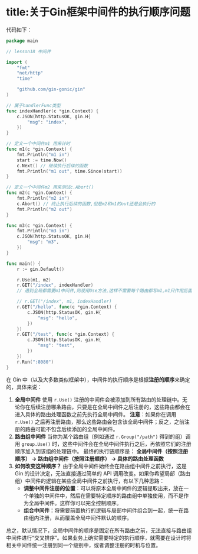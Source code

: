 # title:关于Gin框架中间件的执行顺序问题

代码如下：

```go
package main

// lesson18 中间件

import (
	"fmt"
	"net/http"
	"time"

	"github.com/gin-gonic/gin"
)

// 属于handlerFunc类型
func indexHandler(c *gin.Context) {
	c.JSON(http.StatusOK, gin.H{
		"msg": "index",
	})
}

// 定义一个中间件m1 用来计时
func m1(c *gin.Context) {
	fmt.Println("m1 in")
	start := time.Now()
	c.Next() // 继续执行后续的函数
	fmt.Println("m1 out", time.Since(start))
}

// 定义一个中间件m2 用来测试c.Abort()
func m2(c *gin.Context) {
	fmt.Println("m2 in")
	c.Abort() // 终止执行后续的函数,但是m2和m1的out还是会执行的
	fmt.Println("m2 out")
}

func m3(c *gin.Context) {
	fmt.Println("m3 in")
	c.JSON(http.StatusOK, gin.H{
		"msg": "m3",
	})
}

func main() {
	r := gin.Default()

	r.Use(m1, m2)
	r.GET("/index", indexHandler)
	// 遇到全局都需要m1中间件,则使用Use方法,这样不需要每个路由都写m1,m1只作用后面的函数，且执行顺序在最前，如果改变执行顺序

	// r.GET("/index", m1, indexHandler)
	r.GET("/hello", func(c *gin.Context) {
		c.JSON(http.StatusOK, gin.H{
			"msg": "hello",
		})
	})
	r.GET("/test", func(c *gin.Context) {
		c.JSON(http.StatusOK, gin.H{
			"msg": "test",
		})
	})
	r.Run(":8080")
}

```



在 Gin 中（以及大多数类似框架中），中间件的执行顺序是根据**注册的顺序**来确定的，具体来说：

1. **全局中间件**
   使用 `r.Use()` 注册的中间件会被添加到所有路由的处理链中。无论你在后续注册哪条路由，只要是在全局中间件之后注册的，这些路由都会在进入具体的路由处理函数之前先执行全局中间件。
   **注意**：如果你在调用 `r.Use()` 之后再注册路由，那么这些路由会包含该全局中间件；反之，之前注册的路由可能不包含后续添加的全局中间件。
2. **路由组中间件**
   当你为某个路由组（例如通过 `r.Group("/path")` 得到的组）调用 `group.Use()` 时，这些中间件会在全局中间件执行之后，再依照它们的注册顺序加入到该组的处理链中。
   最终的执行链顺序是：
   **全局中间件（按照注册顺序） → 路由组中间件（按照注册顺序） → 具体的路由处理函数**
3. **如何改变这种顺序？**
   由于全局中间件始终会在路由组中间件之前执行，这是 Gin 的设计决定，无法直接通过简单的 API 调用改变。如果你希望局部（路由组）中间件的逻辑在某些全局中间件之前执行，有以下几种思路：
   - **调整中间件注册的位置**：可以将原本全局中间件的逻辑提取出来，放在一个单独的中间件中，然后在需要特定顺序的路由组中单独使用，而不是作为全局中间件。这样你可以完全控制顺序。
   - **组合中间件**：将需要前置执行的逻辑与局部中间件组合到一起，统一在路由组内注册，从而覆盖全局中间件默认的顺序。

总之，默认情况下，全局中间件的顺序是固定在所有路由之前，无法直接与路由组中间件进行“交叉排序”。如果业务上确实需要特定的执行顺序，就需要在设计时将相关中间件统一注册到同一个级别中，或者调整注册的时机与位置。